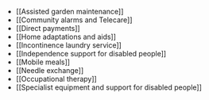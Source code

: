 - [[Assisted garden maintenance]]
- [[Community alarms and Telecare]]
- [[Direct payments]]
- [[Home adaptations and aids]]
- [[Incontinence laundry service]]
- [[Independence support for disabled people]]
- [[Mobile meals]]
- [[Needle exchange]]
- [[Occupational therapy]]
- [[Specialist equipment and support for disabled people]]
